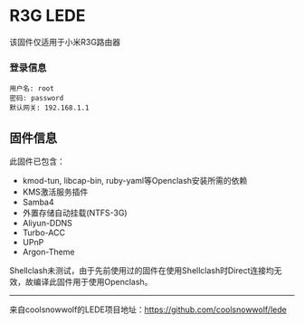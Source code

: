 # R3G LEDE 

该固件仅适用于小米R3G路由器

### 登录信息
```
用户名: root
密码: password
默认网关: 192.168.1.1
```

## 固件信息

此固件已包含：  
<ul>
    <li>kmod-tun, libcap-bin, ruby-yaml等Openclash安装所需的依赖  
    <li>KMS激活服务插件  
    <li>Samba4  
    <li>外置存储自动挂载(NTFS-3G)
    <li>Aliyun-DDNS
    <li>Turbo-ACC
    <li>UPnP
    <li>Argon-Theme
</ul>  

Shellclash未测试，由于先前使用过的固件在使用Shellclash时Direct连接均无效，故编译此固件用于使用Openclash。

---------------
来自coolsnowwolf的LEDE项目地址：https://github.com/coolsnowwolf/lede


